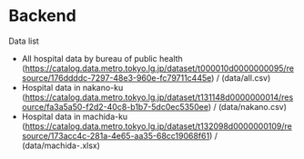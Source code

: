 # Backend

Data list
- All hospital data by bureau of public health (https://catalog.data.metro.tokyo.lg.jp/dataset/t000010d0000000095/resource/176ddddc-7297-48e3-960e-fc79711c445e) / (data/all.csv)
- Hospital data in nakano-ku  (https://catalog.data.metro.tokyo.lg.jp/dataset/t131148d0000000014/resource/fa3a5a50-f2d2-40c8-b1b7-5dc0ec5350ee) / (data/nakano.csv)
- Hospital data in machida-ku (https://catalog.data.metro.tokyo.lg.jp/dataset/t132098d0000000109/resource/173acc4c-281a-4e65-aa35-68cc19068f61) / (data/machida-.xlsx)
